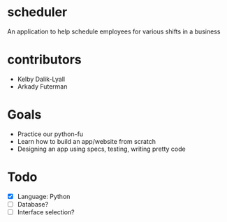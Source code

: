 # scheduler
An application to help schedule employees for various shifts in a business

# contributors
* Kelby Dalik-Lyall
* Arkady Futerman

# Goals
* Practice our python-fu
* Learn how to build an app/website from scratch
* Designing an app using specs, testing, writing pretty code

# Todo
* [x] Language: Python
* [ ] Database?
* [ ] Interface selection?